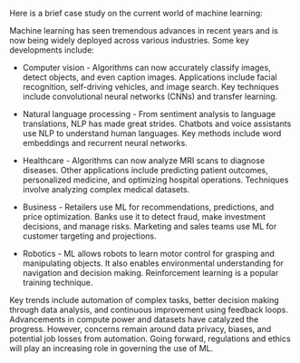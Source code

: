Here is a brief case study on the current world of machine learning:

Machine learning has seen tremendous advances in recent years and is now being widely deployed across various industries. Some key developments include:

- Computer vision - Algorithms can now accurately classify images, detect objects, and even caption images. Applications include facial recognition, self-driving vehicles, and image search. Key techniques include convolutional neural networks (CNNs) and transfer learning.

- Natural language processing - From sentiment analysis to language translations, NLP has made great strides. Chatbots and voice assistants use NLP to understand human languages. Key methods include word embeddings and recurrent neural networks. 

- Healthcare - Algorithms can now analyze MRI scans to diagnose diseases. Other applications include predicting patient outcomes, personalized medicine, and optimizing hospital operations. Techniques involve analyzing complex medical datasets.

- Business - Retailers use ML for recommendations, predictions, and price optimization. Banks use it to detect fraud, make investment decisions, and manage risks. Marketing and sales teams use ML for customer targeting and projections.

- Robotics - ML allows robots to learn motor control for grasping and manipulating objects. It also enables environmental understanding for navigation and decision making. Reinforcement learning is a popular training technique.

Key trends include automation of complex tasks, better decision making through data analysis, and continuous improvement using feedback loops. Advancements in compute power and datasets have catalyzed the progress. However, concerns remain around data privacy, biases, and potential job losses from automation. Going forward, regulations and ethics will play an increasing role in governing the use of ML.
